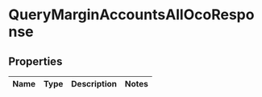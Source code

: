 

# QueryMarginAccountsAllOcoResponse


## Properties

| Name | Type | Description | Notes |
|------------ | ------------- | ------------- | -------------|



